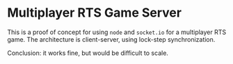 # Multiplayer RTS Game Server
This is a proof of concept for using `node` and `socket.io` for a multiplayer RTS game. The architecture is client-server, using lock-step synchronization.  



Conclusion: it works fine, but would be difficult to scale.
